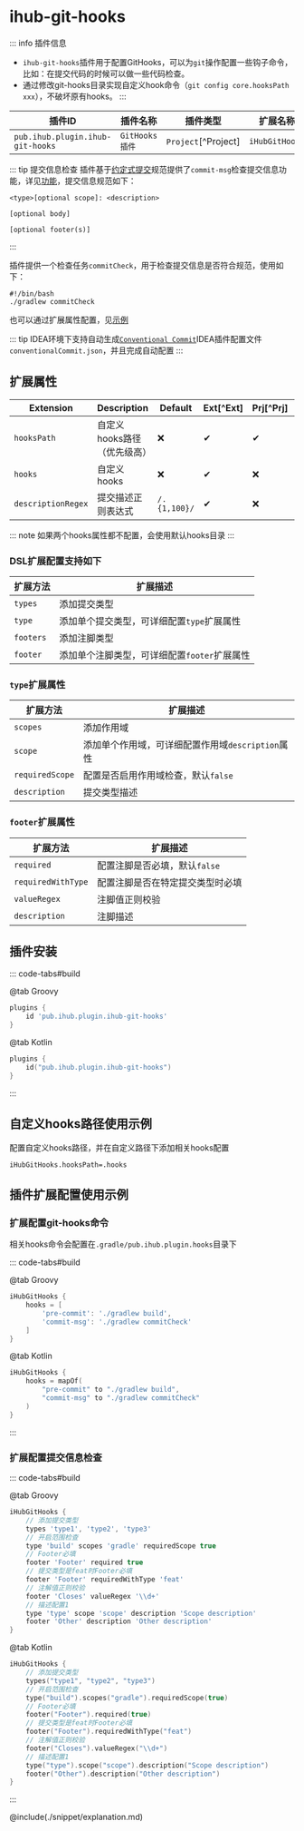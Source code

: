 # ihub-git-hooks

::: info 插件信息
- `ihub-git-hooks`插件用于配置GitHooks，可以为`git`操作配置一些钩子命令，比如：在提交代码的时候可以做一些代码检查。
- 通过修改git-hooks目录实现自定义hook命令（`git config core.hooksPath xxx`），不破坏原有hooks。
:::

| 插件ID | 插件名称 | 插件类型 | 扩展名称 |
|-------|---------|--------|---------|
| `pub.ihub.plugin.ihub-git-hooks` | `GitHooks插件` | `Project`[^Project] | `iHubGitHooks` |

::: tip 提交信息检查
插件基于[约定式提交](https://www.conventionalcommits.org/)规范提供了`commit-msg`检查提交信息功能，详见[功能](https://github.com/ihub-pub/plugins/issues/247)，提交信息规范如下：
```text
<type>[optional scope]: <description>

[optional body]

[optional footer(s)]
``` 
:::

插件提供一个检查任务`commitCheck`，用于检查提交信息是否符合规范，使用如下：

```shell
#!/bin/bash
./gradlew commitCheck
```

也可以通过扩展属性配置，见[示例](#扩展配置git-hooks命令)

::: tip
IDEA环境下支持自动生成[`Conventional Commit`](https://plugins.jetbrains.com/plugin/13389-conventional-commit)IDEA插件配置文件`conventionalCommit.json`，并且完成自动配置
:::

## 扩展属性

| Extension | Description      | Default | Ext[^Ext] | Prj[^Prj] | Sys[^Sys] | Env[^Env] |
| --------- |------------------| ----- | --- | ------- | ------ | --- |
| `hooksPath` | 自定义hooks路径（优先级高） | ❌ | ✔ | ✔ | ✔ | ❌ |
| `hooks` | 自定义hooks         | ❌ | ✔ | ❌ | ❌ | ❌ |
| `descriptionRegex` | 提交描述正则表达式         | `/.{1,100}/` | ✔ | ❌ | ❌ | ❌ |

::: note
如果两个hooks属性都不配置，会使用默认hooks目录
:::

### DSL扩展配置支持如下

| 扩展方法 | 扩展描述                     |
| --------- |--------------------------|
| `types` | 添加提交类型                   |
| `type` | 添加单个提交类型，可详细配置`type`扩展属性 |
| `footers` | 添加注脚类型                   |
| `footer` | 添加单个注脚类型，可详细配置`footer`扩展属性 |

### `type`扩展属性

| 扩展方法 | 扩展描述   |
| --------- |--------|
| `scopes` | 添加作用域  |
| `scope` | 添加单个作用域，可详细配置作用域`description`属性 |
| `requiredScope` | 配置是否启用作用域检查，默认`false` |
| `description` | 提交类型描述 |

### `footer`扩展属性

| 扩展方法 | 扩展描述 |
| --------- |------|
| `required` | 配置注脚是否必填，默认`false` |
| `requiredWithType` | 配置注脚是否在特定提交类型时必填 |
| `valueRegex` | 注脚值正则校验 |
| `description` | 注脚描述 |

## 插件安装

::: code-tabs#build

@tab Groovy

```groovy
plugins {
    id 'pub.ihub.plugin.ihub-git-hooks'
}
```

@tab Kotlin

```kotlin
plugins {
    id("pub.ihub.plugin.ihub-git-hooks")
}
```

:::

## 自定义hooks路径使用示例

配置自定义hooks路径，并在自定义路径下添加相关hooks配置

```properties
iHubGitHooks.hooksPath=.hooks
```

## 插件扩展配置使用示例

### 扩展配置git-hooks命令

相关hooks命令会配置在`.gradle/pub.ihub.plugin.hooks`目录下

::: code-tabs#build

@tab Groovy

```groovy
iHubGitHooks {
    hooks = [
        'pre-commit': './gradlew build',
        'commit-msg': './gradlew commitCheck'
    ]
}
```

@tab Kotlin

```kotlin
iHubGitHooks {
    hooks = mapOf(
        "pre-commit" to "./gradlew build",
        "commit-msg" to "./gradlew commitCheck"
    )
}
```

:::

### 扩展配置提交信息检查

::: code-tabs#build

@tab Groovy

```groovy
iHubGitHooks {
    // 添加提交类型
    types 'type1', 'type2', 'type3'
    // 开启范围检查
    type 'build' scopes 'gradle' requiredScope true
    // Footer必填
    footer 'Footer' required true
    // 提交类型是feat时Footer必填
    footer 'Footer' requiredWithType 'feat'
    // 注解值正则校验
    footer 'Closes' valueRegex '\\d+'
    // 描述配置1
    type 'type' scope 'scope' description 'Scope description'
    footer 'Other' description 'Other description'
}
```

@tab Kotlin

```kotlin
iHubGitHooks {
    // 添加提交类型
    types("type1", "type2", "type3")
    // 开启范围检查
    type("build").scopes("gradle").requiredScope(true)
    // Footer必填
    footer("Footer").required(true)
    // 提交类型是feat时Footer必填
    footer("Footer").requiredWithType("feat")
    // 注解值正则校验
    footer("Closes").valueRegex("\\d+")
    // 描述配置1
    type("type").scope("scope").description("Scope description")
    footer("Other").description("Other description")
}
```

:::

@include(./snippet/explanation.md)